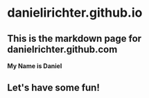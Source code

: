 danielirichter.github.io
========================

## This is the markdown page for danielrichter.github.com

__My Name is Daniel__

## Let's have some fun!
